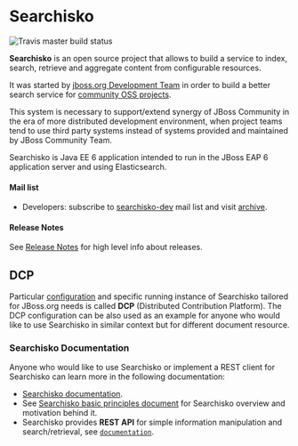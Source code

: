 # Searchisko

![Travis master build status](https://travis-ci.org/searchisko/searchisko.svg?branch=master)

**Searchisko** is an open source project that allows to build a service
to index, search, retrieve and aggregate content from configurable resources.

It was started by [jboss.org Development Team](https://github.com/jbossorg) in order
to build a better search service for [community OSS projects](http://www.jboss.org/projects).

This system is necessary to support/extend synergy of JBoss Community in the era of more distributed development
environment, when project teams tend to use third party systems instead of systems provided and maintained
by JBoss Community Team.

Searchisko is Java EE 6 application intended to run in the JBoss EAP 6 application server and using Elasticsearch.

#### Mail list

- Developers: subscribe to [searchisko-dev](https://lists.jboss.org/mailman/listinfo/searchisko-dev) mail list and visit [archive](http://lists.jboss.org/pipermail/searchisko-dev/).

#### Release Notes

See [Release Notes](RELEASE_NOTES.md) for high level info about releases.

## DCP

Particular [configuration](configuration) and specific running instance of Searchisko tailored for JBoss.org needs
is called **DCP** (Distributed Contribution Platform). The DCP configuration can be also used as an example for anyone who
would like to use Searchisko in similar context but for different document resource.

### Searchisko Documentation

Anyone who would like to use Searchisko or implement a REST client for Searchisko can learn more in the following documentation:

- [Searchisko documentation](documentation/README.md).
- See [Searchisko basic principles document](documentation/basic_principles_and_architecture.md) for Searchisko overview and motivation behind it.
- Searchisko provides **REST API** for simple information manipulation and search/retrieval, see [`documentation`](documentation/README.md).